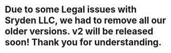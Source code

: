 <h1>Due to some Legal issues with Sryden LLC, we had to remove all our older versions. v2 will be released soon! Thank you for understanding.<h2>
